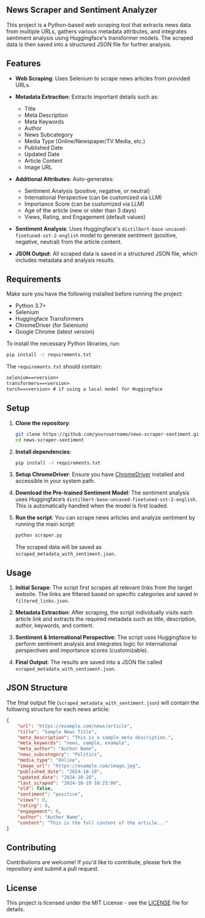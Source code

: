 ## News Scraper and Sentiment Analyzer

This project is a Python-based web scraping tool that extracts news data from multiple URLs, gathers various metadata attributes, and integrates sentiment analysis using Huggingface's transformer models. The scraped data is then saved into a structured JSON file for further analysis.

## Features

- **Web Scraping**: Uses Selenium to scrape news articles from provided URLs.
- **Metadata Extraction**: Extracts important details such as:
  - Title
  - Meta Description
  - Meta Keywords
  - Author
  - News Subcategory
  - Media Type (Online/Newspaper/TV Media, etc.)
  - Published Date
  - Updated Date
  - Article Content
  - Image URL
- **Additional Attributes**: Auto-generates:
  - Sentiment Analysis (positive, negative, or neutral)
  - International Perspective (can be customized via LLM)
  - Importance Score (can be customized via LLM)
  - Age of the article (new or older than 3 days)
  - Views, Rating, and Engagement (default values)

- **Sentiment Analysis**: Uses Huggingface's `distilbert-base-uncased-finetuned-sst-2-english` model to generate sentiment (positive, negative, neutral) from the article content.

- **JSON Output**: All scraped data is saved in a structured JSON file, which includes metadata and analysis results.

## Requirements

Make sure you have the following installed before running the project:

- Python 3.7+
- Selenium
- Huggingface Transformers
- ChromeDriver (for Selenium)
- Google Chrome (latest version)

To install the necessary Python libraries, run:

```bash
pip install -r requirements.txt
```

The `requirements.txt` should contain:

```txt
selenium==<version>
transformers==<version>
torch==<version> # if using a local model for Huggingface
```

## Setup

1. **Clone the repository**:
   ```bash
   git clone https://github.com/yourusername/news-scraper-sentiment.git
   cd news-scraper-sentiment
   ```

2. **Install dependencies**:
   ```bash
   pip install -r requirements.txt
   ```

3. **Setup ChromeDriver**:
   Ensure you have [ChromeDriver](https://chromedriver.chromium.org/downloads) installed and accessible in your system path.

4. **Download the Pre-trained Sentiment Model**:
   The sentiment analysis uses Huggingface’s `distilbert-base-uncased-finetuned-sst-2-english`. This is automatically handled when the model is first loaded.

5. **Run the script**:
   You can scrape news articles and analyze sentiment by running the main script:
   ```bash
   python scraper.py
   ```

   The scraped data will be saved as `scraped_metadata_with_sentiment.json`.

## Usage

1. **Initial Scrape**:
   The script first scrapes all relevant links from the target website. The links are filtered based on specific categories and saved in `filtered_links.json`.

2. **Metadata Extraction**:
   After scraping, the script individually visits each article link and extracts the required metadata such as title, description, author, keywords, and content.

3. **Sentiment & International Perspective**:
   The script uses Huggingface to perform sentiment analysis and integrates logic for international perspectives and importance scores (customizable).

4. **Final Output**:
   The results are saved into a JSON file called `scraped_metadata_with_sentiment.json`.

## JSON Structure

The final output file (`scraped_metadata_with_sentiment.json`) will contain the following structure for each news article:

```json
{
    "url": "https://example.com/news/article",
    "title": "Sample News Title",
    "meta_description": "This is a sample meta description.",
    "meta_keywords": "news, sample, example",
    "meta_author": "Author Name",
    "news_subcategory": "Politics",
    "media_type": "Online",
    "image_url": "https://example.com/image.jpg",
    "published_date": "2024-10-19",
    "updated_date": "2024-10-20",
    "last_scraped": "2024-10-19 10:23:00",
    "old": false,
    "sentiment": "positive",
    "views": 0,
    "rating": 0,
    "engagement": 0,
    "author": "Author Name",
    "content": "This is the full content of the article..."
}
```



## Contributing

Contributions are welcome! If you'd like to contribute, please fork the repository and submit a pull request.

## License

This project is licensed under the MIT License - see the [LICENSE](LICENSE) file for details.


